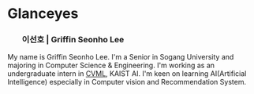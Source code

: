 # Glanceyes

### <span role="image" aria-label="👦🏻" style="font-family: &quot;Apple Color Emoji&quot;, &quot;Segoe UI Emoji&quot;, NotoColorEmoji, &quot;Noto Color Emoji&quot;, &quot;Segoe UI Symbol&quot;, &quot;Android Emoji&quot;, EmojiSymbols; line-height: 1em; white-space: nowrap;">👦🏻</span> 이선호 | Griffin Seonho Lee

My name is Griffin Seonho Lee. I'm a Senior in Sogang University and majoring in Computer Science & Engineering. I'm working as an undergraduate intern in [CVML](https://sites.google.com/view/cvml-kaist/home?authuser=0), KAIST AI. I'm keen on learning AI(Artificial Intelligence) especially in Computer vision and Recommendation System.

